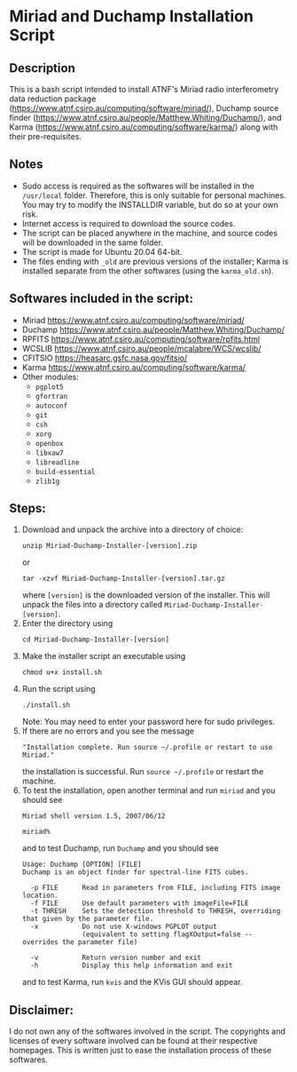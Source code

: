 # Miriad and Duchamp Installation Script

## Description
This is a bash script intended to install ATNF's Miriad radio interferometry data reduction package (https://www.atnf.csiro.au/computing/software/miriad/), Duchamp source finder (https://www.atnf.csiro.au/people/Matthew.Whiting/Duchamp/), and Karma (https://www.atnf.csiro.au/computing/software/karma/) along with their pre-requisites.  

## Notes
* Sudo access is required as the softwares will be installed in the `/usr/local` folder. Therefore, this is only suitable for personal machines. You may try to modify the INSTALLDIR variable, but do so at your own risk.
* Internet access is required to download the source codes. 
* The script can be placed anywhere in the machine, and source codes will be downloaded in the same folder. 
* The script is made for Ubuntu 20.04 64-bit. 
* The files ending with `_old` are previous versions of the installer; Karma is installed separate from the other softwares (using the `karma_old.sh`). 

## Softwares included in the script:
* Miriad https://www.atnf.csiro.au/computing/software/miriad/
* Duchamp https://www.atnf.csiro.au/people/Matthew.Whiting/Duchamp/
* RPFITS https://www.atnf.csiro.au/computing/software/rpfits.html
* WCSLIB https://www.atnf.csiro.au/people/mcalabre/WCS/wcslib/
* CFITSIO https://heasarc.gsfc.nasa.gov/fitsio/
* Karma https://www.atnf.csiro.au/computing/software/karma/
* Other modules: 
  * `pgplot5`
  * `gfortran`
  * `autoconf`
  * `git`
  * `csh`
  * `xorg`
  * `openbox`
  * `libxaw7`
  * `libreadline`
  * `build-essential`
  * `zlib1g`

## Steps:
1. Download and unpack the archive into a directory of choice: 
   ```
   unzip Miriad-Duchamp-Installer-[version].zip
   ```
   or 
   ```
   tar -xzvf Miriad-Duchamp-Installer-[version].tar.gz
   ```
   where `[version]` is the downloaded version of the installer. This will unpack the files into a directory called `Miriad-Duchamp-Installer-[version]`.
2. Enter the directory using
   ```
   cd Miriad-Duchamp-Installer-[version]
   ```
3. Make the installer script an executable using
   ```
   chmod u+x install.sh
   ```
4. Run the script using
   ```
   ./install.sh
   ```
   Note: You may need to enter your password here for sudo privileges.
5. If there are no errors and you see the message 
   ``` 
   "Installation complete. Run source ~/.profile or restart to use Miriad."
   ```
   the installation is successful. Run `source ~/.profile` or restart the machine. 
6. To test the installation, open another terminal and run `miriad` and you should see 
   ```
   Miriad shell version 1.5, 2007/06/12

   miriad%
   ```
   and to test Duchamp, run `Duchamp` and you should see
   ```
   Usage: Duchamp [OPTION] [FILE]
   Duchamp is an object finder for spectral-line FITS cubes.

     -p FILE      Read in parameters from FILE, including FITS image location.
     -f FILE      Use default parameters with imageFile=FILE
     -t THRESH    Sets the detection threshold to THRESH, overriding that given by the parameter file.
     -x           Do not use X-windows PGPLOT output
                  (equivalent to setting flagXOutput=false -- overrides the parameter file)

     -v           Return version number and exit
     -h           Display this help information and exit
   ```
   and to test Karma, run `kvis` and the KVis GUI should appear.

## Disclaimer:
I do not own any of the softwares involved in the script. The copyrights and licenses of every software involved can be found at their respective homepages. This is written just to ease the installation process of these softwares.
